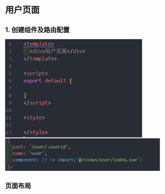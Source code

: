 # 用户页面
## 1. 创建组件及路由配置 
![图片](../.vuepress/public/images/yonghu1.png) 
![图片](../.vuepress/public/images/yonghu2.png) 
## 页面布局 

